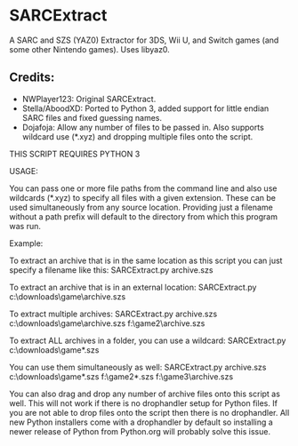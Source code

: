 # SARCExtract
A SARC and SZS (YAZ0) Extractor for 3DS, Wii U, and Switch games (and some other Nintendo games).
Uses libyaz0.

## Credits:
* NWPlayer123: Original SARCExtract.
* Stella/AboodXD: Ported to Python 3, added support for little endian SARC files and fixed guessing names.
* Dojafoja: Allow any number of files to be passed in. Also supports wildcard use (*.xyz) and dropping multiple files onto the script.

THIS SCRIPT REQUIRES PYTHON 3

USAGE:

You can pass one or more file paths from the command line and also use wildcards (*.xyz) to specify all files with a given extension. These can be used simultaneously from any source location. Providing just a filename without a path prefix will default to the directory from which this program was run.

Example:

To extract an archive that is in the same location as this script you can just specify a filename like this:
SARCExtract.py archive.szs

To extract an archive that is in an external location:
SARCExtract.py c:\downloads\game\archive.szs

To extract multiple archives:
SARCExtract.py archive.szs c:\downloads\game\archive.szs f:\game2\archive.szs

To extract ALL archives in a folder, you can use a wildcard:
SARCExtract.py c:\downloads\game\*.szs

You can use them simultaneously as well:
SARCExtract.py archive.szs c:\downloads\game\*.szs f:\game2\*.szs f:\game3\archive.szs

You can also drag and drop any number of archive files onto this script as well. This will not work if there is no drophandler setup for Python files. If you are not able to drop files onto the script then there is no drophandler. All new Python installers come with a drophandler by default so installing a newer release of Python from Python.org will probably solve this issue.



